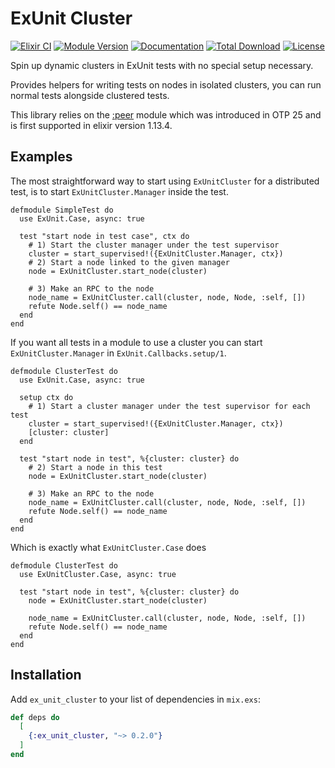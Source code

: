 # ExUnit Cluster

<!-- README START -->

[![Elixir CI](https://github.com/sindrip/ex_unit_cluster/actions/workflows/elixir.yaml/badge.svg)](https://github.com/sindrip/ex_unit_cluster/actions/workflows/elixir.yaml)
[![Module Version](https://img.shields.io/hexpm/v/ex_unit_cluster.svg)](https://hex.pm/packages/ex_unit_cluster)
[![Documentation](https://img.shields.io/badge/documentation-gray)](https://hexdocs.pm/ex_unit_cluster)
[![Total Download](https://img.shields.io/hexpm/dt/ex_unit_cluster.svg)](https://hex.pm/packages/ex_unit_cluster)
[![License](https://img.shields.io/hexpm/l/ex_unit_cluster.svg)](https://github.com/sindrip/ex_unit_cluster/blob/master/LICENSE)

Spin up dynamic clusters in ExUnit tests with no special setup necessary.

Provides helpers for writing tests on nodes in isolated clusters, you can run normal tests alongside clustered tests.

This library relies on the [:peer](https://www.erlang.org/doc/man/peer.html)
module which was introduced in OTP 25 and is first supported in elixir version 1.13.4.

## Examples

The most straightforward way to start using `ExUnitCluster` for a distributed test,
is to start `ExUnitCluster.Manager` inside the test.

    defmodule SimpleTest do
      use ExUnit.Case, async: true

      test "start node in test case", ctx do
        # 1) Start the cluster manager under the test supervisor
        cluster = start_supervised!({ExUnitCluster.Manager, ctx})
        # 2) Start a node linked to the given manager
        node = ExUnitCluster.start_node(cluster)

        # 3) Make an RPC to the node
        node_name = ExUnitCluster.call(cluster, node, Node, :self, [])
        refute Node.self() == node_name
      end
    end

If you want all tests in a module to use a cluster you can start `ExUnitCluster.Manager` in
`ExUnit.Callbacks.setup/1`.

    defmodule ClusterTest do
      use ExUnit.Case, async: true

      setup ctx do
        # 1) Start a cluster manager under the test supervisor for each test
        cluster = start_supervised!({ExUnitCluster.Manager, ctx})
        [cluster: cluster]
      end

      test "start node in test", %{cluster: cluster} do
        # 2) Start a node in this test
        node = ExUnitCluster.start_node(cluster)

        # 3) Make an RPC to the node
        node_name = ExUnitCluster.call(cluster, node, Node, :self, [])
        refute Node.self() == node_name
      end
    end

Which is exactly what `ExUnitCluster.Case` does

    defmodule ClusterTest do
      use ExUnitCluster.Case, async: true

      test "start node in test", %{cluster: cluster} do
        node = ExUnitCluster.start_node(cluster)

        node_name = ExUnitCluster.call(cluster, node, Node, :self, [])
        refute Node.self() == node_name
      end
    end

<!-- README END -->

## Installation

Add `ex_unit_cluster` to your list of dependencies in `mix.exs`:

```elixir
def deps do
  [
    {:ex_unit_cluster, "~> 0.2.0"}
  ]
end
```
